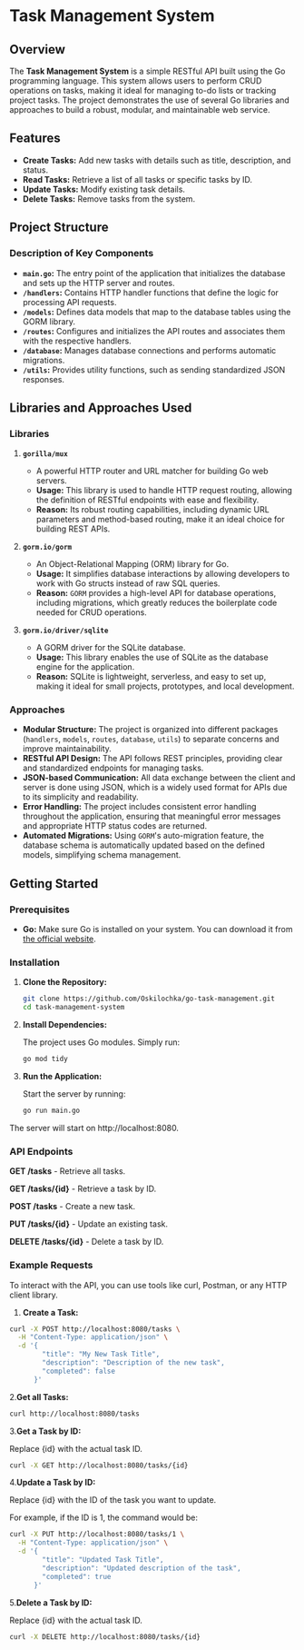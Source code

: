 # Task Management System

## Overview

The **Task Management System** is a simple RESTful API built using the Go programming language.
This system allows users to perform CRUD operations on tasks, making it ideal for managing to-do lists or tracking
project tasks.
The project demonstrates the use of several Go libraries and approaches to build a robust, modular, and maintainable web
service.

## Features

- **Create Tasks:** Add new tasks with details such as title, description, and status.
- **Read Tasks:** Retrieve a list of all tasks or specific tasks by ID.
- **Update Tasks:** Modify existing task details.
- **Delete Tasks:** Remove tasks from the system.

## Project Structure

### Description of Key Components

- **`main.go`:** The entry point of the application that initializes the database and sets up the HTTP server and
  routes.
- **`/handlers`:** Contains HTTP handler functions that define the logic for processing API requests.
- **`/models`:** Defines data models that map to the database tables using the GORM library.
- **`/routes`:** Configures and initializes the API routes and associates them with the respective handlers.
- **`/database`:** Manages database connections and performs automatic migrations.
- **`/utils`:** Provides utility functions, such as sending standardized JSON responses.

## Libraries and Approaches Used

### Libraries

1. **`gorilla/mux`**
    - A powerful HTTP router and URL matcher for building Go web servers.
    - **Usage:** This library is used to handle HTTP request routing, allowing the definition of RESTful endpoints with
      ease and flexibility.
    - **Reason:** Its robust routing capabilities, including dynamic URL parameters and method-based routing, make it an
      ideal choice for building REST APIs.

2. **`gorm.io/gorm`**
    - An Object-Relational Mapping (ORM) library for Go.
    - **Usage:** It simplifies database interactions by allowing developers to work with Go structs instead of raw SQL
      queries.
    - **Reason:** `GORM` provides a high-level API for database operations, including migrations, which greatly reduces
      the boilerplate code needed for CRUD operations.

3. **`gorm.io/driver/sqlite`**
    - A GORM driver for the SQLite database.
    - **Usage:** This library enables the use of SQLite as the database engine for the application.
    - **Reason:** SQLite is lightweight, serverless, and easy to set up, making it ideal for small projects, prototypes,
      and local development.

### Approaches

- **Modular Structure:** The project is organized into different packages (`handlers`, `models`, `routes`, `database`,
  `utils`) to separate concerns and improve maintainability.
- **RESTful API Design:** The API follows REST principles, providing clear and standardized endpoints for managing
  tasks.
- **JSON-based Communication:** All data exchange between the client and server is done using JSON, which is a widely
  used format for APIs due to its simplicity and readability.
- **Error Handling:** The project includes consistent error handling throughout the application, ensuring that
  meaningful error messages and appropriate HTTP status codes are returned.
- **Automated Migrations:** Using `GORM`'s auto-migration feature, the database schema is automatically updated based on
  the defined models, simplifying schema management.

## Getting Started

### Prerequisites

- **Go:** Make sure Go is installed on your system. You can download it
  from [the official website](https://golang.org/dl/).

### Installation
1. **Clone the Repository:**

   ```bash
   git clone https://github.com/Oskilochka/go-task-management.git
   cd task-management-system
   ```

2. **Install Dependencies:**

    The project uses Go modules. Simply run:
    
   ```bash
   go mod tidy
    ```

3. **Run the Application:**

    Start the server by running:
   ```bash
   go run main.go
    ```
The server will start on http://localhost:8080.


### API Endpoints

**GET /tasks** - Retrieve all tasks.

**GET /tasks/{id}** - Retrieve a task by ID.

**POST /tasks** - Create a new task.

**PUT /tasks/{id}** - Update an existing task.

**DELETE /tasks/{id}** - Delete a task by ID.

### Example Requests
To interact with the API, you can use tools like curl, Postman, or any HTTP client library.

1. **Create a Task:**
```bash
curl -X POST http://localhost:8080/tasks \
  -H "Content-Type: application/json" \
  -d '{
        "title": "My New Task Title",
        "description": "Description of the new task",
        "completed": false
      }'
   ```

2.**Get all Tasks:**
```bash
curl http://localhost:8080/tasks
   ```

3.**Get a Task by ID:**

Replace {id} with the actual task ID.
```bash
curl -X GET http://localhost:8080/tasks/{id}
```

4.**Update a Task by ID:**

Replace {id} with the ID of the task you want to update. 

For example, if the ID is 1, the command would be:
```bash
curl -X PUT http://localhost:8080/tasks/1 \
  -H "Content-Type: application/json" \
  -d '{
        "title": "Updated Task Title",
        "description": "Updated description of the task",
        "completed": true
      }'
 ```

5.**Delete a Task by ID:**
   
Replace {id} with the actual task ID.

```bash
curl -X DELETE http://localhost:8080/tasks/{id}
   ```

 
 
